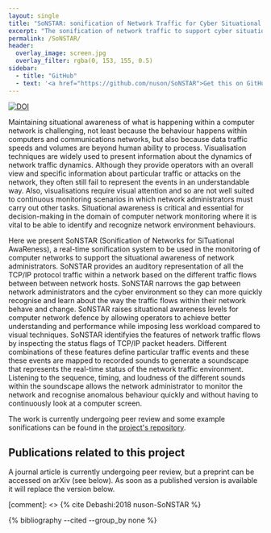 ```yaml
---
layout: single
title: "SoNSTAR: sonification of Network Traffic for Cyber Situational Awareness"
excerpt: "The sonification of network traffic to support cyber situational awareness."
permalink: /SoNSTAR/
header: 
  overlay_image: screen.jpg
  overlay_filter: rgba(0, 153, 155, 0.5)
sidebar:
  - title: "GitHub"
  - text: '<a href="https://github.com/nuson/SoNSTAR">Get this on GitHub</a>'
---
```

[![DOI](https://zenodo.org/badge/78205837.svg)](https://zenodo.org/badge/latestdoi/78205837)

Maintaining situational awareness of what is happening within a computer network is
challenging, not least because the behaviour  happens within computers and
communications networks, but also because data traffic speeds and volumes are beyond
human ability to process. Visualisation techniques are widely used to present
information about the dynamics of network traffic dynamics. Although they provide
operators with an overall view and specific information about particular traffic or
attacks on the network, they often still fail to represent the events in an
understandable way. Also, visualisations require visual attention and so are not well
suited to continuous monitoring scenarios in which network administrators must carry out
other tasks. Situational awareness is critical and essential for decision-making in the
domain of computer network monitoring where it is vital to be able to identify and
recognize network environment behaviours.

Here we present SoNSTAR (Sonification of Networks for SiTuational AwaReness), 
a real-time sonification system to be used in the monitoring
of computer networks to support the situational awareness of network administrators.
SoNSTAR provides an auditory representation of all the TCP/IP protocol traffic within a
network based on the different traffic flows between between network hosts. SoNSTAR
narrows the gap between network administrators and the cyber environment so they can
more quickly recognise and learn about the way the traffic flows within their network
behave and change. SoNSTAR raises situational awareness levels for computer network
defence by allowing operators to achieve better understanding and performance while
imposing less workload compared to visual techniques. SoNSTAR  identifyies the features of
network traffic flows by inspecting the status flags of TCP/IP packet headers. Different
combinations of these features define particular traffic events and these these events
are  mapped to recorded sounds to generate a soundscape that represents the real-time
status of the network traffic environment. Listening to the sequence, timing, and
loudness of the different sounds within the soundscape allows the network administrator
to monitor the network and recognise anomalous behaviour quickly and without having to
continuously look at a computer screen.

The work is currently undergoing peer review and some example sonifications can be 
found in the [project's repository](https://zenodo.org/badge/latestdoi/78205837).


## Publications related to this project
A journal article is currently undergoing peer review, but a preprint can be accessed on
arXiv (see below). As soon as a published version is available it will replace the version
below.

[comment]: <> {% cite Debashi:2018 nuson-SoNSTAR %}

{% bibliography --cited --group_by none %}